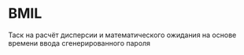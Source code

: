 # BMIL
Таск на расчёт дисперсии и математического ожидания на основе времени ввода сгенерированного пароля
